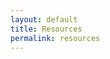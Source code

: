 ```yaml
---
layout: default
title: Resources
permalink: resources
---
```

<!-- Add an essay or interpretive material below this line,
using HTML or markdown.  Do not modify this file above this line -->
